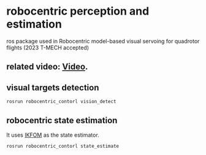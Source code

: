 # robocentric perception and estimation
ros package used in Robocentric model-based visual servoing for quadrotor flights (2023 T-MECH accepted) 
## related video: [Video](https://www.youtube.com/watch?v=iAODWE3eTCo).

## visual targets detection
```
rosrun robocentric_contorl vision_detect
```

## robocentric state estimation
It uses [IKFOM](https://github.com/hku-mars/IKFoM) as the state estimator.
```
rosrun robocentric_contorl state_estimate
```
